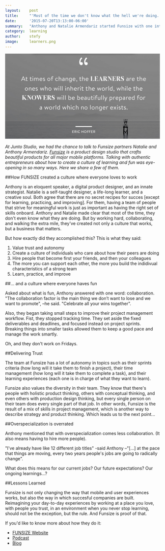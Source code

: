 ```yaml
---
layout:    post
title:     "'Most of the time we don't know what the hell we're doing.' -An interview with Anthony and Natalie Armendariz, partners at Funsize"
date:      '2015-07-20T13:13:00-06:00'
summary:   "Anthony and Natalie Armendariz started Funsize with one intention in mind: making it the best job they’ve ever had at a design studio that they’ve always wanted to work for. Two and a half years later, Funsize has become exactly that: not only a digital product design agency, but a company built around a lot of learning, and a lot of fun."
category:  learning
author:    stefy
image:     learners.png
---
```


![learners](/images/learners.png)

_At Junto Studio, we had the chance to talk to Funsize partners Natalie and Anthony Armendariz. [Funsize](http://funsize.co/) is a product design studio that crafts beautiful products for all major mobile platforms. Talking with authentic entrepreneurs about how to create a culture of learning and fun was eye-opening in so many ways. Here we share a few of them._

 
##How FUNSIZE created a culture where everyone loves to work

Anthony is an eloquent speaker, a digital product designer, and an innate strategist. Natalie is a self-taught designer, a life-long learner, and a creative soul. Both agree that there are no secret recipes for succes [except for learning, practicing, and improving]. For them, having a team of people that strive for meaningful work is just as important as having the right set of skills onboard. Anthony and Natalie made clear that most of the time, they don't even know what they are doing. But by working hard, collaborating, and walking the extra mile, they've created not only a culture that works, but a business that matters. 

But how exactly did they accomplished this? This is what they said:


1. Value trust and autonomy
2. Create a culture of individuals who care about how their peers are doing
3. Hire people that become first your friends, and then your colleagues
4. The more you can support each other, the more you build the indidivual characteristics of a strong team
5. Learn, practice, and improve

##... and a culture where everyone haves fun 

Asked about what is fun, Anthony answered with one word: collaboration. "The collaboration factor is the main thing we don’t want to lose and we want to promote", –he said. "Celebrate all your wins together". 

Also, they began taking small steps to improve their project management workflow. Fist, they stopped tracking time. They set aside the fixed deliverables and deadlines, and focused instead on project sprints. Breaking things into smaller tasks allowed them to keep a good pace and manage the work smartly.

 
Oh, and they don't work on Fridays. 


##Delivering Trust

The team at Funsize has a lot of autonomy in topics such as their sprints criteria (how long will it take them to finish a project), their time management (how long will it take them to complete a task), and their learning experiences (each one is in charge of what they want to learn).

Funsize also values the diversity in their team. They know that there's people with holistic product thinking, others with conceptual thinking, and even others with production design thinking, but every single person on their team does every single part of that job. In other words, Funsize is the result of a mix of skills in project management, which is another way to describe strategy and product thinking. Which leads us to the next point...


##Overspecialization is overrated

Anthony mentioned that with overspecialization comes less collaboration. (It also means having to hire more people). 

"I've already have like 12 different job titles" -said Anthony –"[...] at the pace that things are moving, every two years people's jobs are going to radically change". 

What does this means for our current jobs? Our future expectations? Our ongoing learnings...? 

##Lessons Learned

Funsize is not only changing the way that mobile and user experiences works, but also the way in which succesful companies are built. Reimagining your day-to-day experiences by working at a place you love, with people you trust, in an environment when you never stop learning, should not be the exception, but the rule. And Funsize is proof of that. 

If you'd like to know more about how they do it:

- [FUNSIZE Website](http://funsize.co/)
- [Podcast](http://funsize.co/hustle)
- [Blog](https://medium.com/from-the-desks-at-funsize)






